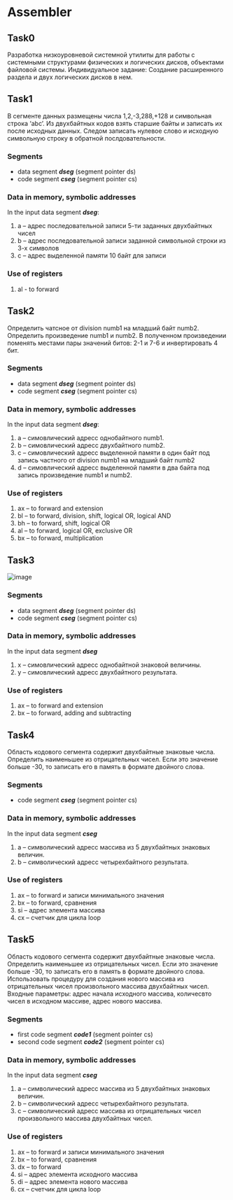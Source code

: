 # Assembler


## Task0
Разработка низкоуровневой системной утилиты для работы с системными структурами физических и логических дисков, объектами файловой системы.
Индивидуальное задание: Создание расширенного раздела и двух логических дисков в нем.


## Task1
В сегменте данных размещены числа 1,2,-3,288,+128 и символьная строка ‘abc’. Из двухбайтных кодов взять старшие байты и записать их после исходных данных. Следом записать нулевое слово и исходную символьную строку в обратной послдовательности.
### Segments
- data segment ***dseg*** (segment pointer ds) 
- code segment ***cseg*** (segment pointer cs)
### Data in memory, symbolic addresses  
In the input data segment ***dseg***:
1. a – адрес последовательной записи 5-ти заданных двухбайтных чисел
1. b – адрес последовательной записи заданной символьной строки из 3-х символов
1. с – адрес выделенной памяти 10 байт для записи
### Use of registers
1. аl - to forward 


## Task2
Определить чатсное от division numb1 на младший байт numb2. Определить произведение numb1 и numb2. В полученном произведении поменять местами пары значений битов: 2-1 и 7-6 и инвертировать 4 бит.
### Segments
- data segment ***dseg*** (segment pointer ds) 
- code segment ***cseg*** (segment pointer cs)
### Data in memory, symbolic addresses  
In the input data segment ***dseg***:
1. a – симовлический адресс однобайтного numb1.
1. b – симовлический адресс двухбайтного numb2.
1. c – симовлический адресс выделенной памяти в один байт под запись частного от division numb1 на младший байт numb2
1. d – симовлический адресс выделенной памяти в два байта под запись произведение numb1 и numb2.
### Use of registers
1. ax – to forward and extension
1. bl – to forward, division, shift, logical OR, logical AND
1. bh – to forward, shift, logical OR
1. al – to forward, logical OR, exclusive OR
1. bx – to forward, multiplication


## Task3
![image](https://user-images.githubusercontent.com/43647354/168090741-6738c02f-857e-48cc-b84d-50fbef0b9258.png)
### Segments
- data segment ***dseg*** (segment pointer ds) 
- code segment ***cseg*** (segment pointer cs)
### Data in memory, symbolic addresses  
In the input data segment ***dseg***
1. x – симовлический адресс однобайтной знаковой величины.
1. y – симовлический адресс двухбайтного результата.
### Use of registers
1. ax – to forward and extension
1. bx – to forward, adding and subtracting 


## Task4
Область кодового сегмента содержит двухбайтные знаковые числа. Определить наименьшее из отрицательных чисел. Если это значение больше -30, то записать его в память в формате двойного слова.
### Segments
- code segment ***cseg*** (segment pointer cs)
### Data in memory, symbolic addresses  
In the input data segment ***cseg***
1. а – символический адресс массива из 5 двухбайтных знаковых величин.
1. b – символический адресс четырехбайтного результата.
### Use of registers
1. ax – to forward и записи минимального значения
1. bx – to forward, сравнения 
1. si – адрес элемента массива
1. сх – счетчик для цикла loop


## Task5
Область кодового сегмента содержит двухбайтные знаковые числа. Определить наименьшее из отрицательных чисел. Если это значение больше -30, то записать его в память в формате двойного слова. Использовать процедуру для создания нового массива из отрицательных чисел произвольного массива двухбайтных чисел. Входные параметры: адрес начала исходного массива, количесвто чисел в исходном массиве, адрес нового массива.
### Segments
- first code segment ***code1*** (segment pointer cs)
- second code segment ***code2*** (segment pointer cs)
### Data in memory, symbolic addresses  
In the input data segment ***cseg***
1. а – символический адресс массива из 5 двухбайтных знаковых величин.
1. b – символический адресс четырехбайтного результата.
1. с – символический адресс массива из отрицательных чисел произвольного массива двухбайтных чисел.
### Use of registers
1. ax – to forward и записи минимального значения
1. bx – to forward, сравнения 
1. dx – to forward
1. si – адрес элемента исходного массива
1. di – адрес элемента нового массива
1. сх – счетчик для цикла loop
